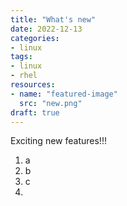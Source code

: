 ```yaml
---
title: "What's new"
date: 2022-12-13
categories:
- linux
tags:
- linux
- rhel
resources:
- name: "featured-image"
  src: "new.png"
draft: true
---
```



Exciting new features!!!

<!--more-->



1. a
2. b
3. c
4. 